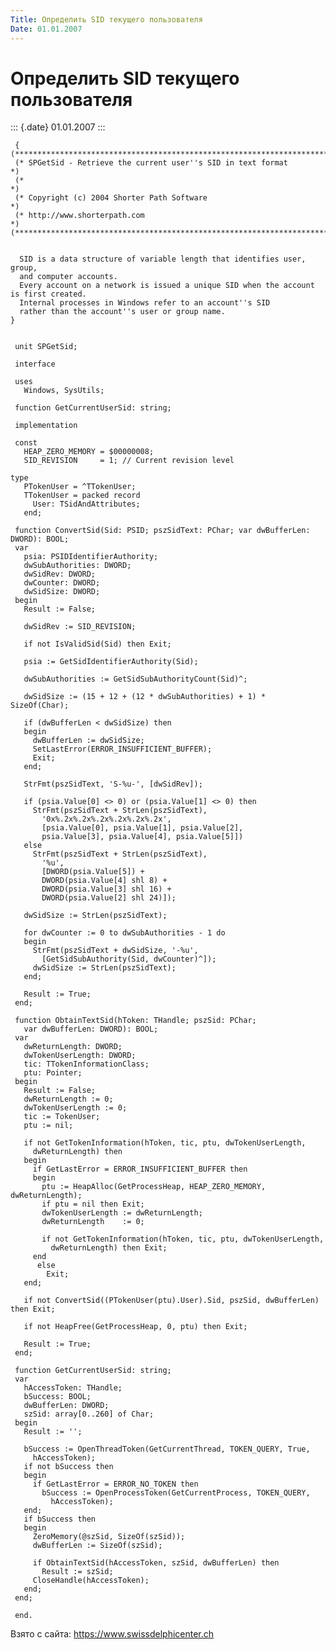 ```yaml
---
Title: Определить SID текущего пользователя
Date: 01.01.2007
---
```


Определить SID текущего пользователя
====================================

::: {.date}
01.01.2007
:::

     { 
    (******************************************************************************)
     (* SPGetSid - Retrieve the current user''s SID in text format                  *)
     (*                                                                            *)
     (* Copyright (c) 2004 Shorter Path Software                                   *)
     (* http://www.shorterpath.com                                                 *) 
    (******************************************************************************)
     
     
      SID is a data structure of variable length that identifies user, group, 
      and computer accounts. 
      Every account on a network is issued a unique SID when the account is first created. 
      Internal processes in Windows refer to an account''s SID 
      rather than the account''s user or group name. 
    }
     
     
     unit SPGetSid;
     
     interface
     
     uses
       Windows, SysUtils;
     
     function GetCurrentUserSid: string;
     
     implementation
     
     const
       HEAP_ZERO_MEMORY = $00000008;
       SID_REVISION     = 1; // Current revision level 
     
    type
       PTokenUser = ^TTokenUser;
       TTokenUser = packed record
         User: TSidAndAttributes;
       end;
     
     function ConvertSid(Sid: PSID; pszSidText: PChar; var dwBufferLen: DWORD): BOOL;
     var
       psia: PSIDIdentifierAuthority;
       dwSubAuthorities: DWORD;
       dwSidRev: DWORD;
       dwCounter: DWORD;
       dwSidSize: DWORD;
     begin
       Result := False;
     
       dwSidRev := SID_REVISION;
     
       if not IsValidSid(Sid) then Exit;
     
       psia := GetSidIdentifierAuthority(Sid);
     
       dwSubAuthorities := GetSidSubAuthorityCount(Sid)^;
     
       dwSidSize := (15 + 12 + (12 * dwSubAuthorities) + 1) * SizeOf(Char);
     
       if (dwBufferLen < dwSidSize) then
       begin
         dwBufferLen := dwSidSize;
         SetLastError(ERROR_INSUFFICIENT_BUFFER);
         Exit;
       end;
     
       StrFmt(pszSidText, 'S-%u-', [dwSidRev]);
     
       if (psia.Value[0] <> 0) or (psia.Value[1] <> 0) then
         StrFmt(pszSidText + StrLen(pszSidText),
           '0x%.2x%.2x%.2x%.2x%.2x%.2x',
           [psia.Value[0], psia.Value[1], psia.Value[2],
           psia.Value[3], psia.Value[4], psia.Value[5]])
       else
         StrFmt(pszSidText + StrLen(pszSidText),
           '%u',
           [DWORD(psia.Value[5]) +
           DWORD(psia.Value[4] shl 8) +
           DWORD(psia.Value[3] shl 16) +
           DWORD(psia.Value[2] shl 24)]);
     
       dwSidSize := StrLen(pszSidText);
     
       for dwCounter := 0 to dwSubAuthorities - 1 do
       begin
         StrFmt(pszSidText + dwSidSize, '-%u',
           [GetSidSubAuthority(Sid, dwCounter)^]);
         dwSidSize := StrLen(pszSidText);
       end;
     
       Result := True;
     end;
     
     function ObtainTextSid(hToken: THandle; pszSid: PChar;
       var dwBufferLen: DWORD): BOOL;
     var
       dwReturnLength: DWORD;
       dwTokenUserLength: DWORD;
       tic: TTokenInformationClass;
       ptu: Pointer;
     begin
       Result := False;
       dwReturnLength := 0;
       dwTokenUserLength := 0;
       tic := TokenUser;
       ptu := nil;
     
       if not GetTokenInformation(hToken, tic, ptu, dwTokenUserLength,
         dwReturnLength) then
       begin
         if GetLastError = ERROR_INSUFFICIENT_BUFFER then
         begin
           ptu := HeapAlloc(GetProcessHeap, HEAP_ZERO_MEMORY, dwReturnLength);
           if ptu = nil then Exit;
           dwTokenUserLength := dwReturnLength;
           dwReturnLength    := 0;
     
           if not GetTokenInformation(hToken, tic, ptu, dwTokenUserLength,
             dwReturnLength) then Exit;
         end
          else
            Exit;
       end;
     
       if not ConvertSid((PTokenUser(ptu).User).Sid, pszSid, dwBufferLen) then Exit;
     
       if not HeapFree(GetProcessHeap, 0, ptu) then Exit;
     
       Result := True;
     end;
     
     function GetCurrentUserSid: string;
     var
       hAccessToken: THandle;
       bSuccess: BOOL;
       dwBufferLen: DWORD;
       szSid: array[0..260] of Char;
     begin
       Result := '';
     
       bSuccess := OpenThreadToken(GetCurrentThread, TOKEN_QUERY, True,
         hAccessToken);
       if not bSuccess then
       begin
         if GetLastError = ERROR_NO_TOKEN then
           bSuccess := OpenProcessToken(GetCurrentProcess, TOKEN_QUERY,
             hAccessToken);
       end;
       if bSuccess then
       begin
         ZeroMemory(@szSid, SizeOf(szSid));
         dwBufferLen := SizeOf(szSid);
     
         if ObtainTextSid(hAccessToken, szSid, dwBufferLen) then
           Result := szSid;
         CloseHandle(hAccessToken);
       end;
     end;
     
     end.

Взято с сайта: <https://www.swissdelphicenter.ch>
